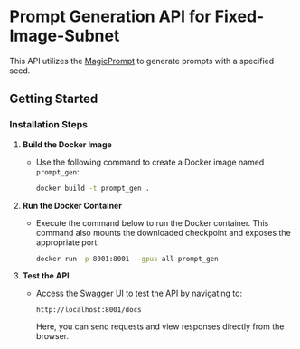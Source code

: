 # Prompt Generation API for Fixed-Image-Subnet

This API utilizes the [MagicPrompt](https://huggingface.co/Gustavosta/MagicPrompt-Stable-Diffusion) to generate prompts with a specified seed.

## Getting Started

### Installation Steps

1. **Build the Docker Image**
   - Use the following command to create a Docker image named `prompt_gen`:
     ```bash
     docker build -t prompt_gen .
     ```

2. **Run the Docker Container**
   - Execute the command below to run the Docker container. This command also mounts the downloaded checkpoint and exposes the appropriate port:
     ```bash
     docker run -p 8001:8001 --gpus all prompt_gen
     ```

3. **Test the API**
   - Access the Swagger UI to test the API by navigating to:
     ```
     http://localhost:8001/docs
     ```
     Here, you can send requests and view responses directly from the browser.
